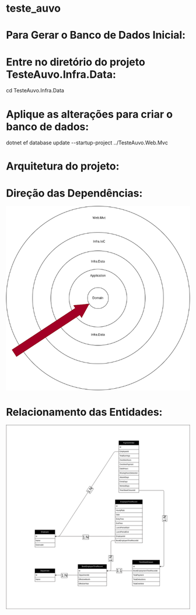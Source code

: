 # teste_auvo

# Para Gerar o Banco de Dados Inicial:

# Entre no diretório do projeto TesteAuvo.Infra.Data:
cd TesteAuvo.Infra.Data

# Aplique as alterações para criar o banco de dados:
dotnet ef database update --startup-project ../TesteAuvo.Web.Mvc

# Arquitetura do projeto:

# Direção das Dependências:
![Direção das Dependências](doc/TesteAuvo-Camadas.png?raw=true "Camadas")

# Relacionamento das Entidades:
![Relacionamento das Entidades](doc/TesteAuvo-Relacionamentos.png?raw=true "Relacionamento")